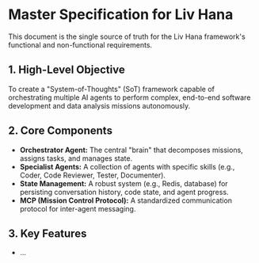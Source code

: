 # Master Specification for Liv Hana

This document is the single source of truth for the Liv Hana framework's functional and non-functional requirements.

## 1. High-Level Objective

To create a "System-of-Thoughts" (SoT) framework capable of orchestrating multiple AI agents to perform complex, end-to-end software development and data analysis missions autonomously.

## 2. Core Components

- **Orchestrator Agent:** The central "brain" that decomposes missions, assigns tasks, and manages state.
- **Specialist Agents:** A collection of agents with specific skills (e.g., Coder, Code Reviewer, Tester, Documenter).
- **State Management:** A robust system (e.g., Redis, database) for persisting conversation history, code state, and agent progress.
- **MCP (Mission Control Protocol):** A standardized communication protocol for inter-agent messaging.

## 3. Key Features

- ...

<!-- Last verified: 2025-10-02 -->

<!-- Optimized: 2025-10-02 -->

<!-- Last updated: 2025-10-02 -->

<!-- Last optimized: 2025-10-02 -->
